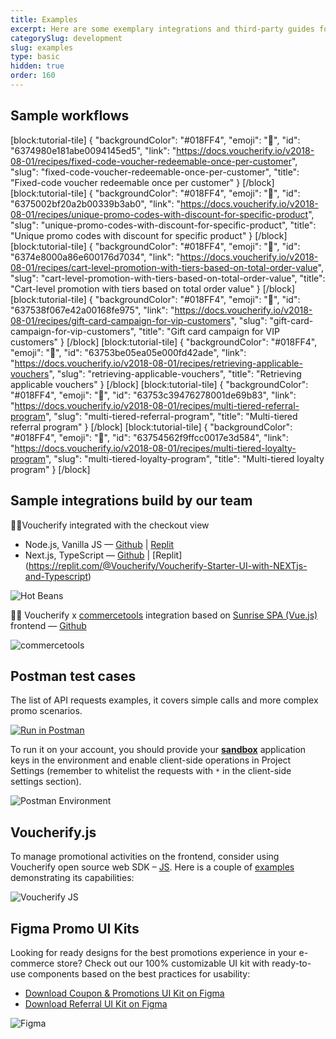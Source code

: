 ```yaml
---
title: Examples
excerpt: Here are some exemplary integrations and third-party guides for you to learn more about Voucherify.
categorySlug: development
slug: examples
type: basic
hidden: true
order: 160
---
```


## Sample workflows

[block:tutorial-tile]
{
  "backgroundColor": "#018FF4",
  "emoji": "📗",
  "id": "6374980e181abe0094145ed5",
  "link": "https://docs.voucherify.io/v2018-08-01/recipes/fixed-code-voucher-redeemable-once-per-customer",
  "slug": "fixed-code-voucher-redeemable-once-per-customer",
  "title": "Fixed-code voucher redeemable once per customer"
}
[/block]
[block:tutorial-tile]
{
  "backgroundColor": "#018FF4",
  "emoji": "📗",
  "id": "6375002bf20a2b00339b3ab0",
  "link": "https://docs.voucherify.io/v2018-08-01/recipes/unique-promo-codes-with-discount-for-specific-product",
  "slug": "unique-promo-codes-with-discount-for-specific-product",
  "title": "Unique promo codes with discount for specific product"
}
[/block]
[block:tutorial-tile]
{
  "backgroundColor": "#018FF4",
  "emoji": "📗",
  "id": "6374e8000a86e600176d7034",
  "link": "https://docs.voucherify.io/v2018-08-01/recipes/cart-level-promotion-with-tiers-based-on-total-order-value",
  "slug": "cart-level-promotion-with-tiers-based-on-total-order-value",
  "title": "Cart-level promotion with tiers based on total order value"
}
[/block]
[block:tutorial-tile]
{
  "backgroundColor": "#018FF4",
  "emoji": "📗",
  "id": "637538f067e42a00168fe975",
  "link": "https://docs.voucherify.io/v2018-08-01/recipes/gift-card-campaign-for-vip-customers",
  "slug": "gift-card-campaign-for-vip-customers",
  "title": "Gift card campaign for VIP customers"
}
[/block]
[block:tutorial-tile]
{
  "backgroundColor": "#018FF4",
  "emoji": "📗",
  "id": "63753be05ea05e000fd42ade",
  "link": "https://docs.voucherify.io/v2018-08-01/recipes/retrieving-applicable-vouchers",
  "slug": "retrieving-applicable-vouchers",
  "title": "Retrieving applicable vouchers"
}
[/block]
[block:tutorial-tile]
{
  "backgroundColor": "#018FF4",
  "emoji": "📗",
  "id": "63753c39476278001de69b83",
  "link": "https://docs.voucherify.io/v2018-08-01/recipes/multi-tiered-referral-program",
  "slug": "multi-tiered-referral-program",
  "title": "Multi-tiered referral program"
}
[/block]
[block:tutorial-tile]
{
  "backgroundColor": "#018FF4",
  "emoji": "📗",
  "id": "63754562f9ffcc0017e3d584",
  "link": "https://docs.voucherify.io/v2018-08-01/recipes/multi-tiered-loyalty-program",
  "slug": "multi-tiered-loyalty-program",
  "title": "Multi-tiered loyalty program"
}
[/block]

## Sample integrations build by our team

🧑‍💻Voucherify integrated with the checkout view
* Node.js, Vanilla JS  — [Github](https://github.com/voucherifyio/voucherify-examples) | [Replit](https://replit.com/@Voucherify/Voucherify-Starter-UI)
* Next.js, TypeScript — [Github](https://github.com/voucherifyio/voucherify-examples-next) | [Replit] (https://replit.com/@Voucherify/Voucherify-Starter-UI-with-NEXTjs-and-Typescript)

<!-- ![Hot Beans](../../assets/img/guides_development_examples_hot_beans_1.png "Hot Beans") -->
![Hot Beans](https://files.readme.io/0119a95-Screenshot_2022-05-06_at_15.15.33.png "Hot Beans")

🧑‍💻 Voucherify x [commercetools](https://commercetools.com) integration based on [Sunrise SPA (Vue.js)](https://github.com/commercetools/sunrise-spa) frontend — [Github](https://github.com/voucherifyio/sunrise-for-commerce-tools-integration/)

<!-- ![commercetools](../../assets/img/guides_development_examples_commercetools_2.png "commercetools") -->
![commercetools](https://files.readme.io/9402390-Screenshot_2022-07-08_at_12.14.07_1.png "commercetools")

## Postman test cases

The list of API requests examples, it covers simple calls and more complex promo scenarios.

[![Run in Postman](https://run.pstmn.io/button.svg)](https://www.postman.com/voucherify/workspace/voucherify-s-public-workspace/collection/31663208-927de30f-b9ba-4723-a7ad-9984d835d939)

To run it on your account, you should provide your **[sandbox](doc:testing)** application keys in the environment and enable client-side operations in Project Settings (remember to whitelist the requests with `*` in the client-side settings section).

<!-- ![Postman Environment](../../assets/img/guides_development_examples_postman_environment_3.png "Postman Environment") -->
![Postman Environment](https://files.readme.io/beb9f13-Screen_Shot_2018-08-07_at_11.32.46.png "Postman Environment")

## Voucherify.js

To manage promotional activities on the frontend, consider using Voucherify open source web SDK – [JS](https://github.com/voucherifyio/voucherify-js-sdk). Here is a couple of [examples](https://github.com/voucherifyio/voucherify-js-sdk/tree/main/examples) demonstrating its capabilities: 

<!-- ![Voucherify JS](../../assets/img/guides_development_examples_voucherify_js_4.png "Voucherify JS") -->
![Voucherify JS](https://files.readme.io/5847e26-Screenshot_2022-04-12_at_09.22.04.png "Voucherify JS")

## Figma Promo UI Kits

Looking for ready designs for the best promotions experience in your e-commerce store? Check out our 100% customizable UI kit with ready-to-use components based on the best practices for usability:

* [Download Coupon & Promotions UI Kit on Figma](https://www.figma.com/community/file/1100356622702326488)
* [Download Referral UI Kit on Figma](https://www.figma.com/community/file/1039555483777372722)

<!-- ![Figma](../../assets/img/guides_development_examples_figma_5.png "Figma") -->
![Figma](https://files.readme.io/6c4efe5-UI-kit.png "Figma")
